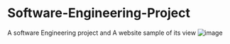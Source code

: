 # Software-Engineering-Project
A software Engineering project and A website sample of its view
![image](https://user-images.githubusercontent.com/60177352/134227761-29dc5f08-e1e3-42be-af5c-daa23daae1b0.png)

